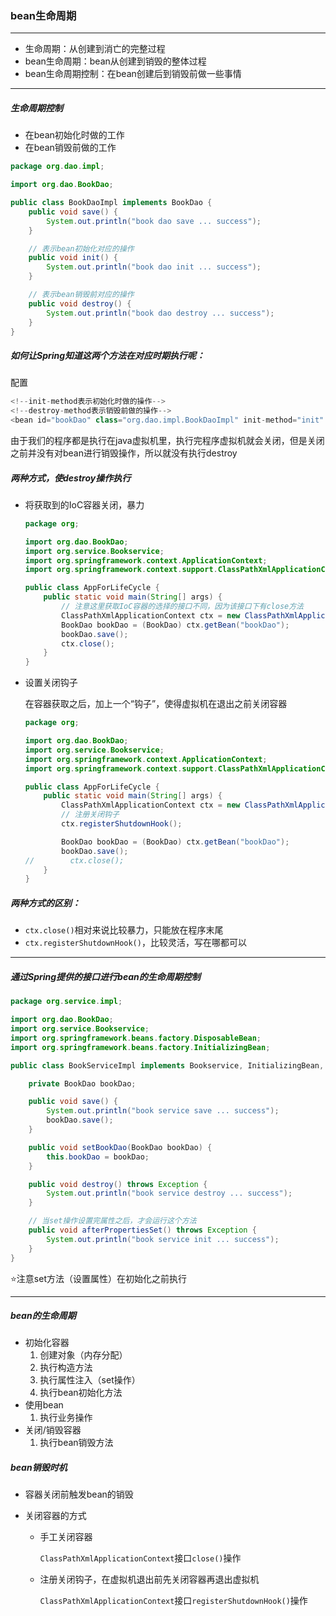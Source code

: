 ### bean生命周期

----------

- 生命周期：从创建到消亡的完整过程
- bean生命周期：bean从创建到销毁的整体过程
- bean生命周期控制：在bean创建后到销毁前做一些事情

----------

##### 生命周期控制

- 在bean初始化时做的工作
- 在bean销毁前做的工作

```java
package org.dao.impl;

import org.dao.BookDao;

public class BookDaoImpl implements BookDao {
    public void save() {
        System.out.println("book dao save ... success");
    }

    // 表示bean初始化对应的操作
    public void init() {
        System.out.println("book dao init ... success");
    }

    // 表示bean销毁前对应的操作
    public void destroy() {
        System.out.println("book dao destroy ... success");
    }
}
```

##### 如何让Spring知道这两个方法在对应时期执行呢：

配置

```java
<!--init-method表示初始化时做的操作-->
<!--destroy-method表示销毁前做的操作-->
<bean id="bookDao" class="org.dao.impl.BookDaoImpl" init-method="init" destroy-method="destroy"/>
```

由于我们的程序都是执行在java虚拟机里，执行完程序虚拟机就会关闭，但是关闭之前并没有对bean进行销毁操作，所以就没有执行destroy

##### 两种方式，使destroy操作执行

- 将获取到的IoC容器关闭，暴力

  ```java
  package org;
  
  import org.dao.BookDao;
  import org.service.Bookservice;
  import org.springframework.context.ApplicationContext;
  import org.springframework.context.support.ClassPathXmlApplicationContext;
  
  public class AppForLifeCycle {
      public static void main(String[] args) {
          // 注意这里获取IoC容器的选择的接口不同，因为该接口下有close方法
          ClassPathXmlApplicationContext ctx = new ClassPathXmlApplicationContext("applicationContext.xml");
          BookDao bookDao = (BookDao) ctx.getBean("bookDao");
          bookDao.save();
          ctx.close();
      }
  }
  ```

- 设置关闭钩子

  在容器获取之后，加上一个“钩子”，使得虚拟机在退出之前关闭容器

  ```java
  package org;
  
  import org.dao.BookDao;
  import org.service.Bookservice;
  import org.springframework.context.ApplicationContext;
  import org.springframework.context.support.ClassPathXmlApplicationContext;
  
  public class AppForLifeCycle {
      public static void main(String[] args) {
          ClassPathXmlApplicationContext ctx = new ClassPathXmlApplicationContext("applicationContext.xml");
          // 注册关闭钩子
          ctx.registerShutdownHook();
  
          BookDao bookDao = (BookDao) ctx.getBean("bookDao");
          bookDao.save();
  //        ctx.close();
      }
  }
  ```

##### 两种方式的区别：

- `ctx.close()`相对来说比较暴力，只能放在程序末尾
- `ctx.registerShutdownHook()`，比较灵活，写在哪都可以

--------------------------

##### 通过Spring提供的接口进行bean的生命周期控制

```java
package org.service.impl;

import org.dao.BookDao;
import org.service.Bookservice;
import org.springframework.beans.factory.DisposableBean;
import org.springframework.beans.factory.InitializingBean;

public class BookServiceImpl implements Bookservice, InitializingBean, DisposableBean {

    private BookDao bookDao;

    public void save() {
        System.out.println("book service save ... success");
        bookDao.save();
    }

    public void setBookDao(BookDao bookDao) {
        this.bookDao = bookDao;
    }

    public void destroy() throws Exception {
        System.out.println("book service destroy ... success");
    }

    // 当set操作设置完属性之后，才会运行这个方法
    public void afterPropertiesSet() throws Exception {
        System.out.println("book service init ... success");
    }
}
```

:star:注意set方法（设置属性）在初始化之前执行

----------------------

##### bean的生命周期

- 初始化容器
  1. 创建对象（内存分配）
  2. 执行构造方法
  3. 执行属性注入（set操作）
  4. 执行bean初始化方法
- 使用bean
  1. 执行业务操作
- 关闭/销毁容器
  1. 执行bean销毁方法

##### bean销毁时机

- 容器关闭前触发bean的销毁

- 关闭容器的方式

  - 手工关闭容器

    `ClassPathXmlApplicationContext`接口`close()`操作

  - 注册关闭钩子，在虚拟机退出前先关闭容器再退出虚拟机

    `ClassPathXmlApplicationContext`接口`registerShutdownHook()`操作